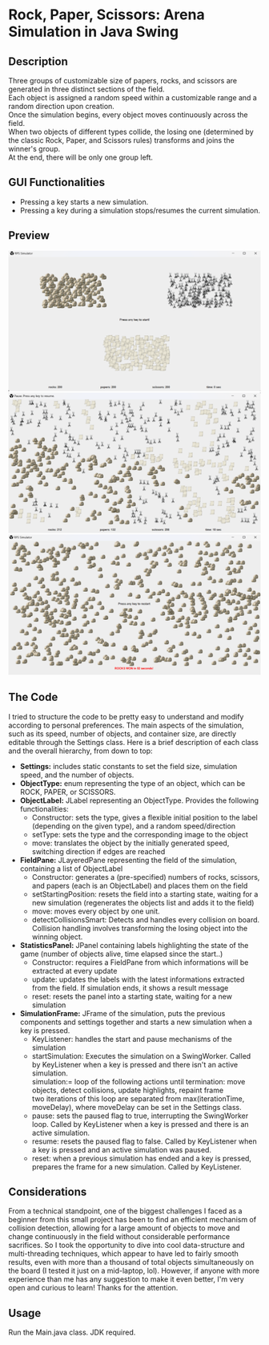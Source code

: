 # Rock, Paper, Scissors: Arena Simulation in Java Swing

## Description
Three groups of customizable size of papers, rocks, and scissors are generated in three distinct sections of the field.   
Each object is assigned a random speed within a customizable range and a random direction upon creation.   
Once the simulation begins, every object moves continuously across the field.   
When two objects of different types collide, the losing one (determined by the classic Rock, Paper, and Scissors rules) transforms and joins the winner's group.   
At the end, there will be only one group left.  

## GUI Functionalities
- Pressing a key starts a new simulation.
- Pressing a key during a simulation stops/resumes the current simulation.

## Preview
![Beginning](/Preview/beginning.png)  
![In Game](/Preview/InGame.png)  
![Ending](/Preview/ending.png)

## The Code
I tried to structure the code to be pretty easy to understand and modify according to personal preferences. The main aspects of the simulation, such as its speed, number of objects, and container size, are directly editable through the Settings class.
Here is a brief description of each class and the overall hierarchy, from down to top:
- **Settings:** includes static constants to set the field size, simulation speed, and the number of objects.
- **ObjectType:** enum representing the type of an object, which can be ROCK, PAPER, or SCISSORS.
- **ObjectLabel:** JLabel representing an ObjectType. Provides the following functionalities:  
   - Constructor: sets the type, gives a flexible initial position to the label (depending on the given type), and a random speed/direction
   - setType: sets the type and the corresponding image to the object 
   - move: translates the object by the initially generated speed, switching direction if edges are reached
- **FieldPane:** JLayeredPane representing the field of the simulation, containing a list of ObjectLabel
   - Constructor: generates a (pre-specified) numbers of rocks, scissors, and papers (each is an ObjectLabel) and places them on the field
   - setStartingPosition: resets the field into a starting state, waiting for a new simulation (regenerates the objects list and adds it to the field)
   - move: moves every object by one unit.
   - detectCollisionsSmart: Detects and handles every collision on board. Collision handling involves transforming the losing object into the winning object.
- **StatisticsPanel:** JPanel containing labels highlighting the state of the game (number of objects alive, time elapsed since the start..)
   - Constructor: requires a FieldPane from which informations will be extracted at every update
   - update: updates the labels with the latest informations extracted from the field. If simulation ends, it shows a result message
   - reset: resets the panel into a starting state, waiting for a new simulation
- **SimulationFrame:** JFrame of the simulation, puts the previous components and settings together and starts a new simulation when a key is pressed.
   - KeyListener: handles the start and pause mechanisms of the simulation
   - startSimulation: Executes the simulation on a SwingWorker. Called by KeyListener when a key is pressed and there isn't an active simulation.  
     simulation:= loop of the following actions until termination: move objects, detect collisions, update highlights, repaint frame  
     two iterations of this loop are separated from max(iterationTime, moveDelay), where moveDelay can be set in the Settings class.
   - pause: sets the paused flag to true, interrupting the SwingWorker loop. Called by KeyListener when a key is pressed and there is an active simulation.
   - resume: resets the paused flag to false. Called by KeyListener when a key is pressed and an active simulation was paused.
   - reset: when a previous simulation has ended and a key is pressed, prepares the frame for a new simulation. Called by KeyListener.

## Considerations
From a technical standpoint, one of the biggest challenges I faced as a beginner from this small project has been to find an efficient mechanism of collision detection, allowing for a large amount of objects to move and change continuously in the field without considerable performance sacrifices. So I took the opportunity to dive into cool data-structure and multi-threading techniques, which appear to have led to fairly smooth results, even with more than a thousand of total objects simultaneously on the board (I tested it just on a mid-laptop, lol). However, if anyone with more experience than me has any suggestion to make it even better, I'm very open and curious to learn! Thanks for the attention.

## Usage
Run the Main.java class. JDK required.
